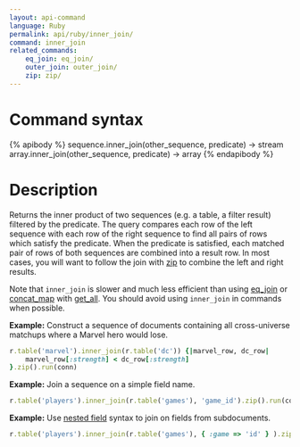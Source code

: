 ```yaml
---
layout: api-command
language: Ruby
permalink: api/ruby/inner_join/
command: inner_join
related_commands:
    eq_join: eq_join/
    outer_join: outer_join/
    zip: zip/
---
```


# Command syntax #

{% apibody %}
sequence.inner_join(other_sequence, predicate) &rarr; stream
array.inner_join(other_sequence, predicate) &rarr; array
{% endapibody %}

# Description #

Returns the inner product of two sequences (e.g. a table, a filter result) filtered by the predicate. The query compares each row of the left sequence with each row of the right sequence to find all pairs of rows which satisfy the predicate. When the predicate is satisfied, each matched pair of rows of both sequences are combined into a result row. In most cases, you will want to follow the join with [zip](/api/ruby/zip) to combine the left and right results.

Note that `inner_join` is slower and much less efficient than using [eq_join](/api/ruby/eq_join/) or [concat_map](/api/ruby/concat_map/) with [get_all](/api/ruby/get_all/). You should avoid using `inner_join` in commands when possible.

__Example:__ Construct a sequence of documents containing all cross-universe matchups where a Marvel hero would lose.

```rb
r.table('marvel').inner_join(r.table('dc')) {|marvel_row, dc_row|
    marvel_row[:strength] < dc_row[:strength]
}.zip().run(conn)
```

__Example:__ Join a sequence on a simple field name.

```rb
r.table('players').inner_join(r.table('games'), 'game_id').zip().run(conn)
```

__Example:__ Use [nested field](/docs/cookbook/javascript/#filtering-based-on-nested-fields) syntax to join on fields from subdocuments.

```rb
r.table('players').inner_join(r.table('games'), { :game => 'id' } ).zip().run(conn)
```
